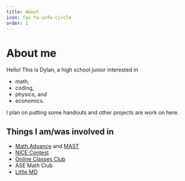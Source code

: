 ```yaml
---
title: About
icon: fas fa-info-circle
order: 1
---
```


# About me
Hello! This is Dylan, a high school junior interested in
- math,
- coding,
- physics, and
- economics.

I plan on putting some handouts and other projects are work on here.

## Things I am/was involved in
- [Math Advance](https://mathadvance.org/) and [MAST](https://mast.mathadvance.org/)
- [NICE Contest](https://www.nicecontest.xyz/)
- [Online Classes Club](https://onlineclassesclub.github.io/)
- ASE Math Club
- [Little MD](https://littlemeddegree.wixsite.com/medcamp)
